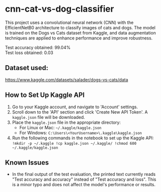 # cnn-cat-vs-dog-classifier
This project uses a convolutional neural network (CNN) with the EfficientNetB0 architecture to classify images of cats and dogs. The model is trained on the Dogs vs Cats dataset from Kaggle, and data augmentation techniques are applied to enhance performance and improve robustness.

Test accuracy obtained: 99.04%  
Test loss obtained: 0.03

## Dataset used:
https://www.kaggle.com/datasets/salader/dogs-vs-cats/data

## How to Set Up Kaggle API
1. Go to your Kaggle account, and navigate to 'Account' settings.
2. Scroll down to the 'API' section and click 'Create New API Token'. A `kaggle.json` file will be downloaded.
3. Place the `kaggle.json` file in the appropriate directory:
   - For Linux or Mac: `~/.kaggle/kaggle.json`
   - For Windows: `C:\Users\<YourUsername>\.kaggle\kaggle.json`
4. Run the following commands in the notebook to set up the Kaggle API:
   `
   !mkdir -p ~/.kaggle
   !cp kaggle.json ~/.kaggle/
   !chmod 600 ~/.kaggle/kaggle.json
   `

## Known Issues

- In the final output of the test evaluation, the printed text currently reads "Test accuracy and accuracy" instead of "Test accuracy and loss". This is a minor typo and does not affect the model's performance or results.
